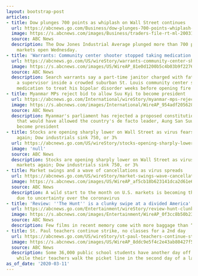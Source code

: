 ```yaml
---
layout: bootstrap-post
articles:
- title: Dow plunges 700 points as whiplash on Wall Street continues
  url: https://abcnews.go.com/Business/dow-plunges-700-points-whiplash-wall-street-continues/story?id=69529962
  image: https://s.abcnews.com/images/Business/traders-file-rt-ml-200311_hpMain_16x9_992.jpg
  source: ABC News
  description: The Dow Jones Industrial Average plunged more than 700 points when
    markets open Wednesday.
- title: 'Warrants: Community center shooter stopped taking medication'
  url: https://abcnews.go.com/US/wireStory/warrants-community-center-shooter-stopped-taking-medication-69532230
  image: https://s.abcnews.com/images/US/WireAP_81e0d1200b5c4b03b9f2276fb3395cc9_16x9_992.jpg
  source: ABC News
  description: Search warrants say a part-time janitor charged with fatally shooting
    a supervisor inside a crowded suburban St. Louis community center stopped taking
    medication to treat his bipolar disorder weeks before opening fire
- title: Myanmar MPs reject bid to allow Suu Kyi to become president
  url: https://abcnews.go.com/International/wireStory/myanmar-mps-reject-bid-suu-kyi-president-69532196
  image: https://s.abcnews.com/images/International/WireAP_954adf205628447caeb0eab6b598232c_16x9_992.jpg
  source: ABC News
  description: Myanmar's parliament has rejected a proposed constitutional amendment
    that would have allowed the country's de facto leader, Aung San Suu Kyi, to officially
    become president
- title: Stocks are opening sharply lower on Wall Street as virus fears grip markets
    again; Dow industrials sink 750, or 3%
  url: https://abcnews.go.com/US/wireStory/stocks-opening-sharply-lower-wall-street-virus-fears-69532086
  image: 'null'
  source: ABC News
  description: Stocks are opening sharply lower on Wall Street as virus fears grip
    markets again; Dow industrials sink 750, or 3%
- title: Market swings and a wave of cancellations as virus spreads
  url: https://abcnews.go.com/US/wireStory/market-swings-wave-cancellations-virus-spreads-69531681
  image: https://s.abcnews.com/images/US/WireAP_af5cb18b623141dca2d61e60f0858646_16x9_992.jpg
  source: ABC News
  description: A wild start to the month on U.S. markets is becoming the new normal
    due to uncertainty over the coronavirus
- title: 'Review: ''The Hunt'' is a clunky swipe at a divided America'
  url: https://abcnews.go.com/Entertainment/wireStory/review-hunt-clunky-swipe-divided-america-69531144
  image: https://s.abcnews.com/images/Entertainment/WireAP_0f3cc8b50b234fd2956dfd5a9ba17a8b_16x9_992.jpg
  source: ABC News
  description: Few films in recent memory come with more baggage than “The Hunt.”
- title: St. Paul teachers continue strike, no classes for a 2nd day
  url: https://abcnews.go.com/US/wireStory/st-paul-teachers-continue-strike-classes-2nd-day-69530784
  image: https://s.abcnews.com/images/US/WireAP_8ddc9e5f4c2e43ab80427f530ece8019_16x9_992.jpg
  source: ABC News
  description: Some 36,000 public school students have another day off in St. Paul
    while their teachers walk the picket line in the second day of a labor strike
as_of_date: '2020-03-11'
---
```


